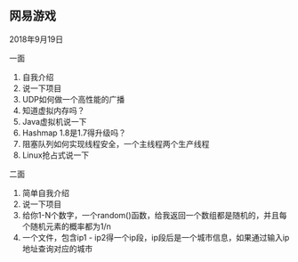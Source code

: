 ## 网易游戏

2018年9月19日



一面

1. 自我介绍
2. 说一下项目
3. UDP如何做一个高性能的广播
4. 知道虚拟内存吗？
5. Java虚拟机说一下
6. Hashmap 1.8是1.7得升级吗？
7. 阻塞队列如何实现线程安全，一个主线程两个生产线程
8. Linux抢占式说一下





二面

1. 简单自我介绍
2. 说一下项目
3. 给你1-N个数字，一个random()函数，给我返回一个数组都是随机的，并且每个随机元素的概率都为1/n
4. 一个文件，包含ip1 - ip2得一个ip段，ip段后是一个城市信息，如果通过输入ip地址查询对应的城市

